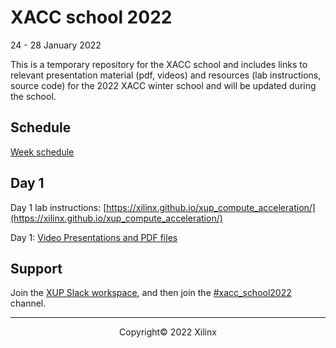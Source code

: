 # XACC school 2022

24 - 28 January 2022

This is a temporary repository for the XACC school and includes links to relevant presentation material (pdf, videos) and resources (lab instructions, source code) for the 2022 XACC winter school and will be updated during the school. 



## Schedule

[Week schedule](./schedule.md)



## Day 1

Day 1 lab instructions: [https://xilinx.github.io/xup_compute_acceleration/](https://xilinx.github.io/xup_compute_acceleration/)

Day 1: [Video Presentations and PDF files](https://xilinx.github.io/xup_compute_acceleration/presentations.html)

## Support

Join the [XUP Slack workspace](https://join.slack.com/t/xupgroup/shared_invite/zt-y0zc1hqv-~Z~nYw6OMrdjXJ30IXungQ), and then join the [#xacc_school2022](https://xupgroup.slack.com/archives/C02ULU6LE21) channel.


---------------------------------------
<p align="center">Copyright&copy; 2022 Xilinx</p>